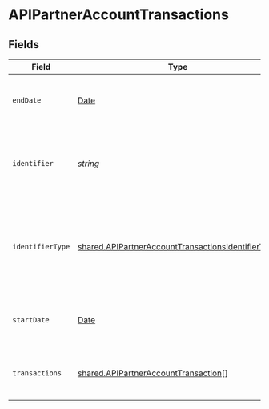 # APIPartnerAccountTransactions


## Fields

| Field                                                                                                                           | Type                                                                                                                            | Required                                                                                                                        | Description                                                                                                                     |
| ------------------------------------------------------------------------------------------------------------------------------- | ------------------------------------------------------------------------------------------------------------------------------- | ------------------------------------------------------------------------------------------------------------------------------- | ------------------------------------------------------------------------------------------------------------------------------- |
| `endDate`                                                                                                                       | [Date](https://developer.mozilla.org/en-US/docs/Web/JavaScript/Reference/Global_Objects/Date)                                   | :heavy_minus_sign:                                                                                                              | End date of the financials you're sending.                                                                                      |
| `identifier`                                                                                                                    | *string*                                                                                                                        | :heavy_check_mark:                                                                                                              | Legal identifier of the business, such as its SIREN in France.                                                                  |
| `identifierType`                                                                                                                | [shared.APIPartnerAccountTransactionsIdentifierType](../../../sdk/models/shared/apipartneraccounttransactionsidentifiertype.md) | :heavy_check_mark:                                                                                                              | Type of legal business identifier of the business, such as the SIRET in France.                                                 |
| `startDate`                                                                                                                     | [Date](https://developer.mozilla.org/en-US/docs/Web/JavaScript/Reference/Global_Objects/Date)                                   | :heavy_minus_sign:                                                                                                              | Start date of the financials you're sending.                                                                                    |
| `transactions`                                                                                                                  | [shared.APIPartnerAccountTransaction](../../../sdk/models/shared/apipartneraccounttransaction.md)[]                             | :heavy_minus_sign:                                                                                                              | List of account transactions of the business.                                                                                   |